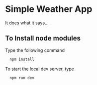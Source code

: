 
# Simple Weather App

It does what it says...




## To Install node modules

Type the following command

```bash
  npm install
```

To start the local dev server, type

```bash
  npm run dev
```